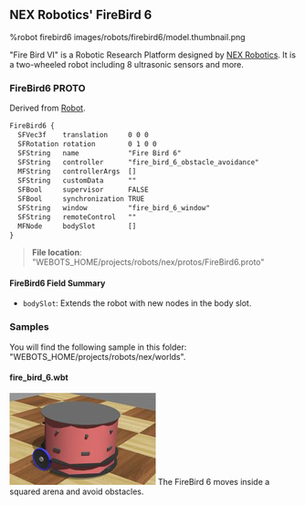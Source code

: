 ## NEX Robotics' FireBird 6

%robot firebird6 images/robots/firebird6/model.thumbnail.png

"Fire Bird VI" is a Robotic Research Platform designed by [NEX Robotics](http://www.nex-robotics.com/products/fire-bird-vi-robot/fire-bird-vi-robotic-research-platform.html).
It is a two-wheeled robot including 8 ultrasonic sensors and more.

### FireBird6 PROTO

Derived from [Robot](../reference/robot.md).

```
FireBird6 {
  SFVec3f    translation     0 0 0          
  SFRotation rotation        0 1 0 0        
  SFString   name            "Fire Bird 6"  
  SFString   controller      "fire_bird_6_obstacle_avoidance"
  MFString   controllerArgs  []
  SFString   customData      ""
  SFBool     supervisor      FALSE
  SFBool     synchronization TRUE
  SFString   window          "fire_bird_6_window"
  SFString   remoteControl   ""
  MFNode     bodySlot        []
}
```

> **File location**: "WEBOTS\_HOME/projects/robots/nex/protos/FireBird6.proto"

#### FireBird6 Field Summary

- `bodySlot`: Extends the robot with new nodes in the body slot.

### Samples

You will find the following sample in this folder: "WEBOTS\_HOME/projects/robots/nex/worlds".

#### fire\_bird\_6.wbt

![fire_bird_6.wbt.png](images/robots/firebird6/fire_bird_6.wbt.thumbnail.jpg) The FireBird 6 moves inside a squared arena and avoid obstacles.
